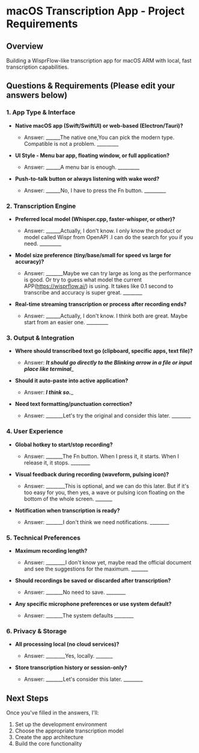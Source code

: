 # macOS Transcription App - Project Requirements

## Overview
Building a WisprFlow-like transcription app for macOS ARM with local, fast transcription capabilities.

## Questions & Requirements (Please edit your answers below)

### 1. App Type & Interface
- **Native macOS app (Swift/SwiftUI) or web-based (Electron/Tauri)?** 
  - Answer: ______The native one,You can pick the modern type. Compatible is not a problem. _________

- **UI Style - Menu bar app, floating window, or full application?**
  - Answer: ______A menu bar is enough. _________

- **Push-to-talk button or always listening with wake word?**
  - Answer: ______No, I have to press the Fn button. _________

### 2. Transcription Engine
- **Preferred local model (Whisper.cpp, faster-whisper, or other)?**
  - Answer: ______Actually, I don't know. I only know the product or model called Wispr from OpenAPI .I can do the search for you if you need. _________

- **Model size preference (tiny/base/small for speed vs large for accuracy)?**
  - Answer: _______Maybe we can try large as long as the performance is good. Or try to guess what model the current APP(https://wisprflow.ai/) is using. It takes like 0.1 second to transcribe and accuracy is super great. ________

- **Real-time streaming transcription or process after recording ends?**
  - Answer: ______Actually, I don't know. I think both are great. Maybe start from an easier one. _________

### 3. Output & Integration
- **Where should transcribed text go (clipboard, specific apps, text file)?**
  - Answer: _______It should go directly to the Blinking arrow in a file or input place like terminal________

- **Should it auto-paste into active application?**
  - Answer: _______I think so.________

- **Need text formatting/punctuation correction?**
  - Answer: _______Let's try the original and consider this later. ________

### 4. User Experience
- **Global hotkey to start/stop recording?**
  - Answer: _______The Fn button. When I press it, it starts. When I release it, it stops. ________

- **Visual feedback during recording (waveform, pulsing icon)?**
  - Answer: ________This is optional, and we can do this later. But if it's too easy for you, then yes, a wave or pulsing icon floating on the bottom of the whole screen. _______

- **Notification when transcription is ready?**
  - Answer: _______I don't think we need notifications. ________

### 5. Technical Preferences
- **Maximum recording length?**
  - Answer: ________I don't know yet, maybe read the official document and see the suggestions for the maximum. _______

- **Should recordings be saved or discarded after transcription?**
  - Answer: _______No need to save. ________

- **Any specific microphone preferences or use system default?**
  - Answer: _______The system defaults ________

### 6. Privacy & Storage
- **All processing local (no cloud services)?**
  - Answer: ________Yes, locally. _______

- **Store transcription history or session-only?**
  - Answer: _______Let's consider this later. ________

## Next Steps
Once you've filled in the answers, I'll:
1. Set up the development environment
2. Choose the appropriate transcription model
3. Create the app architecture
4. Build the core functionality